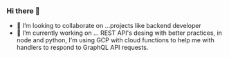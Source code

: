 ### Hi there 👋

- 👯 I’m looking to collaborate on ...projects like backend developer
- 🔭 I’m currently working on ... REST API's desing with better practices, in node and python, I'm using GCP with cloud functions to help me with handlers to respond to GraphQL API requests.
<!--
**c0dejohn/c0dejohn** is a ✨ _special_ ✨ repository because its `README.md` (this file) appears on your GitHub profile.

Here are some ideas to get you started:

- 🔭 I’m currently working on ...
- 🌱 I’m currently learning ...
- 👯 I’m looking to collaborate on ...
- 🤔 I’m looking for help with ...
- 💬 Ask me about ...
- 📫 How to reach me: ...
- 😄 Pronouns: ...
- ⚡ Fun fact: ...
-->
